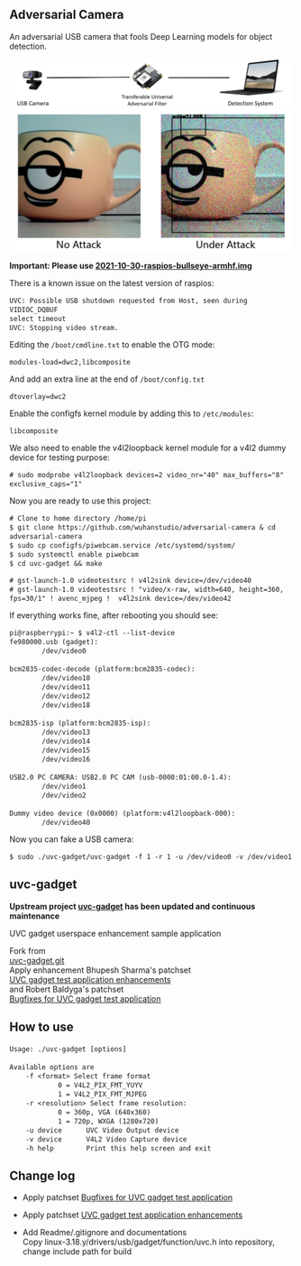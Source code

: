 ## Adversarial Camera

An adversarial USB camera that fools Deep Learning models for object detection.

![](doc/demo.png)
![](doc/filter.jpg)

**Important: Please use [2021-10-30-raspios-bullseye-armhf.img](https://downloads.raspberrypi.org/raspios_armhf/images/raspios_armhf-2021-11-08/)**

There is a known issue on the latest version of raspios:

```
UVC: Possible USB shutdown requested from Host, seen during VIDIOC_DQBUF
select timeout
UVC: Stopping video stream.
```

Editing the `/boot/cmdline.txt` to enable the OTG mode:

```
modules-load=dwc2,libcomposite
```

And add an extra line at the end of `/boot/config.txt`

```
dtoverlay=dwc2
```

Enable the configfs kernel module by adding this to `/etc/modules`:

```
libcomposite
```

We also need to enable the v4l2loopback kernel module for a v4l2 dummy device for testing purpose:

```
# sudo modprobe v4l2loopback devices=2 video_nr="40" max_buffers="8" exclusive_caps="1"
```

Now you are ready to use this project:

```
# Clone to home directory /home/pi
$ git clone https://github.com/wuhanstudio/adversarial-camera & cd adversarial-camera
$ sudo cp configfs/piwebcam.service /etc/systemd/system/
$ sudo systemctl enable piwebcam
$ cd uvc-gadget && make
```

```
# gst-launch-1.0 videotestsrc ! v4l2sink device=/dev/video40
# gst-launch-1.0 videotestsrc ! "video/x-raw, width=640, height=360, fps=30/1" ! avenc_mjpeg !  v4l2sink device=/dev/video42
```

If everything works fine, after rebooting you should see:

```
pi@raspberrypi:~ $ v4l2-ctl --list-device
fe980000.usb (gadget):
        /dev/video0

bcm2835-codec-decode (platform:bcm2835-codec):
        /dev/video10
        /dev/video11
        /dev/video12
        /dev/video18

bcm2835-isp (platform:bcm2835-isp):
        /dev/video13
        /dev/video14
        /dev/video15
        /dev/video16

USB2.0 PC CAMERA: USB2.0 PC CAM (usb-0000:01:00.0-1.4):
        /dev/video1
        /dev/video2

Dummy video device (0x0000) (platform:v4l2loopback-000):
        /dev/video40
```

Now you can fake a USB camera:

```
$ sudo ./uvc-gadget/uvc-gadget -f 1 -r 1 -u /dev/video0 -v /dev/video1
```

## uvc-gadget

**Upstream project [uvc-gadget](http://git.ideasonboard.org/uvc-gadget.git) has been updated and continuous maintenance**

UVC gadget userspace enhancement sample application

Fork from  
[uvc-gadget.git](http://git.ideasonboard.org/uvc-gadget.git)  
Apply enhancement Bhupesh Sharma's patchset  
[UVC gadget test application enhancements](https://www.spinics.net/lists/linux-usb/msg84376.html)  
and Robert Baldyga's patchset  
[Bugfixes for UVC gadget test application](https://www.spinics.net/lists/linux-usb/msg99220.html)  

## How to use

    Usage: ./uvc-gadget [options]
    
    Available options are
        -f <format> Select frame format
                0 = V4L2_PIX_FMT_YUYV
                1 = V4L2_PIX_FMT_MJPEG
        -r <resolution> Select frame resolution:
                0 = 360p, VGA (640x360)
                1 = 720p, WXGA (1280x720)
        -u device      UVC Video Output device
        -v device      V4L2 Video Capture device
        -h help        Print this help screen and exit

## Change log

- Apply patchset [Bugfixes for UVC gadget test application](https://www.spinics.net/lists/linux-usb/msg99220.html)  

- Apply patchset [UVC gadget test application enhancements](https://www.spinics.net/lists/linux-usb/msg84376.html)  

- Add Readme/.gitignore and documentations  
  Copy linux-3.18.y/drivers/usb/gadget/function/uvc.h into repository, change include path for build
